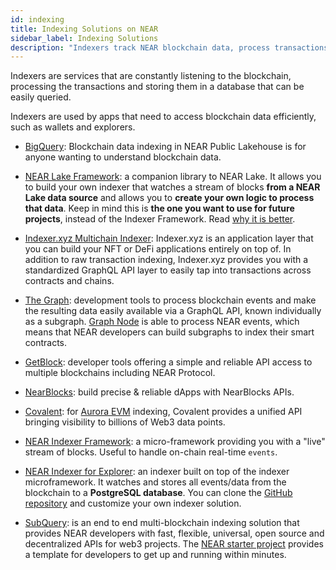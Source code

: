```yaml
---
id: indexing
title: Indexing Solutions on NEAR
sidebar_label: Indexing Solutions
description: "Indexers track NEAR blockchain data, process transactions, and enable fast queries for apps and explorers."
---
```


Indexers are services that are constantly listening to the blockchain, processing the transactions and storing them in a database that can be easily queried.

Indexers are used by apps that need to access blockchain data efficiently, such as wallets and explorers.

- [BigQuery](../data-infrastructure/big-query.md): Blockchain data indexing in NEAR Public Lakehouse is for anyone wanting to understand blockchain data.

- [NEAR Lake Framework](../data-infrastructure/lake-framework/near-lake.md): a companion library to NEAR Lake. It allows you to build your own indexer that watches a stream of blocks **from a NEAR Lake data source** and allows you to **create your own logic to process that data**. Keep in mind this is **the one you want to use for future projects**, instead of the Indexer Framework. Read [why it is better](/data-infrastructure/lake-framework/near-lake-framework#how-does-it-compare-to-near-indexer-framework).

- [Indexer.xyz Multichain Indexer](https://indexer.xyz/): Indexer.xyz is an application layer that you can build your NFT or DeFi applications entirely on top of. In addition to raw transaction indexing, Indexer.xyz provides you with a standardized GraphQL API layer to easily tap into transactions across contracts and chains.

- [The Graph](https://thegraph.com/docs/en/cookbook/near/): development tools to process blockchain events and make the resulting data easily available via a GraphQL API, known individually as a subgraph. [Graph Node](https://github.com/graphprotocol/graph-node) is able to process NEAR events, which means that NEAR developers can build subgraphs to index their smart contracts.

- [GetBlock](https://getblock.io/explorers/near/blocks/): developer tools offering a simple and reliable API access to multiple blockchains including NEAR Protocol.

- [NearBlocks](https://api.nearblocks.io/api-docs/#/): build precise & reliable dApps with NearBlocks APIs.

- [Covalent](https://www.covalenthq.com/docs/networks/aurora/): for [Aurora EVM](https://aurora.dev/) indexing, Covalent provides a unified API bringing visibility to billions of Web3 data points.

- [NEAR Indexer Framework](https://github.com/near/nearcore/tree/master/chain/indexer): a micro-framework providing you with a "live" stream of blocks. Useful to handle on-chain real-time `events`.

- [NEAR Indexer for Explorer](https://github.com/near/near-indexer-for-explorer): an indexer built on top of the indexer microframework. It watches and stores all events/data from the blockchain to a **PostgreSQL database**.
  You can clone the [GitHub repository](https://github.com/near/near-indexer-for-explorer) and customize your own indexer solution.

- [SubQuery](https://academy.subquery.network/quickstart/quickstart_chains/near.html): is an end to end multi-blockchain indexing solution that provides NEAR developers with fast, flexible, universal, open source and decentralized APIs for web3 projects. The [NEAR starter project](https://github.com/subquery/near-subql-starter/tree/main/Near/near-starter) provides a template for developers to get up and running within minutes.
